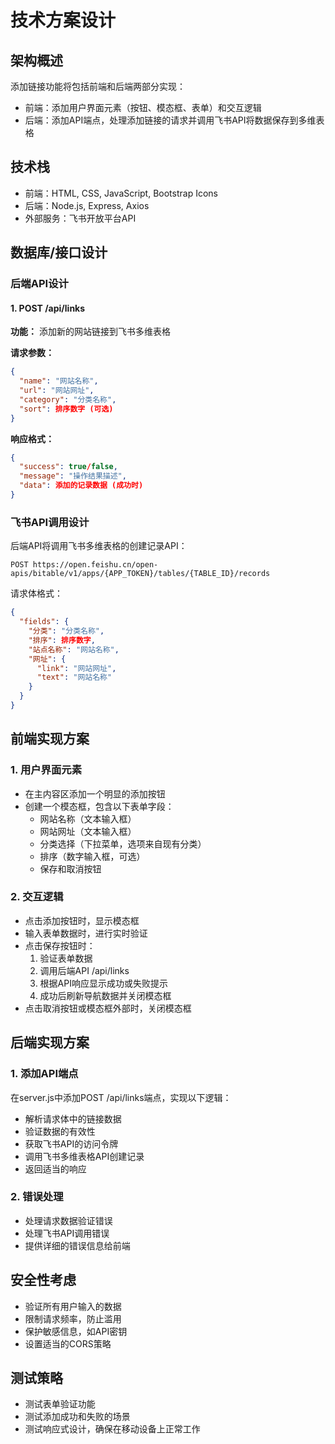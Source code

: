# 技术方案设计

## 架构概述

添加链接功能将包括前端和后端两部分实现：
- 前端：添加用户界面元素（按钮、模态框、表单）和交互逻辑
- 后端：添加API端点，处理添加链接的请求并调用飞书API将数据保存到多维表格

## 技术栈

- 前端：HTML, CSS, JavaScript, Bootstrap Icons
- 后端：Node.js, Express, Axios
- 外部服务：飞书开放平台API

## 数据库/接口设计

### 后端API设计

#### 1. POST /api/links

**功能：** 添加新的网站链接到飞书多维表格

**请求参数：**
```json
{
  "name": "网站名称",
  "url": "网站网址",
  "category": "分类名称",
  "sort": 排序数字 (可选)
}
```

**响应格式：**
```json
{
  "success": true/false,
  "message": "操作结果描述",
  "data": 添加的记录数据 (成功时)
}
```

### 飞书API调用设计

后端API将调用飞书多维表格的创建记录API：
```
POST https://open.feishu.cn/open-apis/bitable/v1/apps/{APP_TOKEN}/tables/{TABLE_ID}/records
```

请求体格式：
```json
{
  "fields": {
    "分类": "分类名称",
    "排序": 排序数字,
    "站点名称": "网站名称",
    "网址": {
      "link": "网站网址",
      "text": "网站名称"
    }
  }
}
```

## 前端实现方案

### 1. 用户界面元素

- 在主内容区添加一个明显的添加按钮
- 创建一个模态框，包含以下表单字段：
  - 网站名称（文本输入框）
  - 网站网址（文本输入框）
  - 分类选择（下拉菜单，选项来自现有分类）
  - 排序（数字输入框，可选）
  - 保存和取消按钮

### 2. 交互逻辑

- 点击添加按钮时，显示模态框
- 输入表单数据时，进行实时验证
- 点击保存按钮时：
  1. 验证表单数据
  2. 调用后端API /api/links
  3. 根据API响应显示成功或失败提示
  4. 成功后刷新导航数据并关闭模态框
- 点击取消按钮或模态框外部时，关闭模态框

## 后端实现方案

### 1. 添加API端点

在server.js中添加POST /api/links端点，实现以下逻辑：
- 解析请求体中的链接数据
- 验证数据的有效性
- 获取飞书API的访问令牌
- 调用飞书多维表格API创建记录
- 返回适当的响应

### 2. 错误处理

- 处理请求数据验证错误
- 处理飞书API调用错误
- 提供详细的错误信息给前端

## 安全性考虑

- 验证所有用户输入的数据
- 限制请求频率，防止滥用
- 保护敏感信息，如API密钥
- 设置适当的CORS策略

## 测试策略

- 测试表单验证功能
- 测试添加成功和失败的场景
- 测试响应式设计，确保在移动设备上正常工作